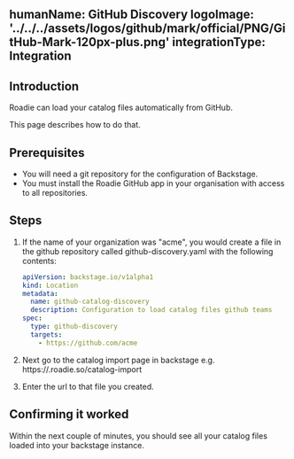 humanName: GitHub Discovery
logoImage: '../../../assets/logos/github/mark/official/PNG/GitHub-Mark-120px-plus.png'
integrationType: Integration
---

## Introduction

Roadie can load your catalog files automatically from GitHub.

This page describes how to do that.

## Prerequisites

- You will need a git repository for the configuration of Backstage.
- You must install the Roadie GitHub app in your organisation with access to all repositories.

## Steps

1. If the name of your organization was "acme", you would create a file in the github repository called github-discovery.yaml with the following contents:

   ```yaml
   apiVersion: backstage.io/v1alpha1
   kind: Location
   metadata:
     name: github-catalog-discovery
     description: Configuration to load catalog files github teams
   spec:
     type: github-discovery
     targets:
       - https://github.com/acme
   ```

2. Next go to the catalog import page in backstage e.g. https://<tenant-name>.roadie.so/catalog-import
3. Enter the url to that file you created.

## Confirming it worked

Within the next couple of minutes, you should see all your catalog files loaded into your backstage instance.
